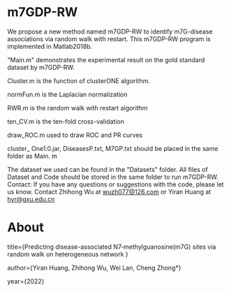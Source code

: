 # m7GDP-RW

We propose a new method named m7GDP-RW to identify m7G-disease associations via random walk with restart. 
This m7GDP-RW  program is implemented in Matlab2018b.

"Main.m" demonstrates the experimental result on the gold standard dataset by m7GDP-RW.

Cluster.m is the function of clusterONE algorithm.

normFun.m is the Laplacian normalization

RWR.m is the random walk with restart algorithm

ten_CV.m is the ten-fold cross-validation

draw_ROC.m used to draw ROC and PR curves

cluster_ One1.0.jar, DiseasesP.txt, M7GP.txt should be placed in the same folder as Main. m

The dataset we used can be found in the "Datasets" folder.
All files of Dataset and Code should be stored in the same folder to run m7GDP-RW.
Contact: 
If you have any questions or suggestions with the code, please let us know. 
Contact Zhihong Wu at wuzh077@126.com or Yiran Huang at hyr@gxu.edu.cn

# About

title={Predicting disease-associated N7‑methylguanosine(m7G) sites via random walk on heterogeneous network }

author={Yiran Huang, Zhihong Wu, Wei Lan, Cheng Zhong*}

year={2022}
